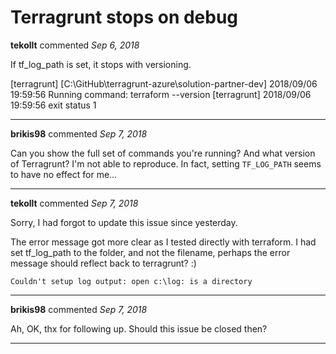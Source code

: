 # Terragrunt stops on debug

**tekollt** commented *Sep 6, 2018*

If tf_log_path is set, it stops with versioning.

[terragrunt] [C:\GitHub\terragrunt-azure\solution-partner-dev] 2018/09/06 19:59:56 Running command: terraform --version
[terragrunt] 2018/09/06 19:59:56 exit status 1
<br />
***


**brikis98** commented *Sep 7, 2018*

Can you show the full set of commands you're running? And what version of Terragrunt? I'm not able to reproduce. In fact, setting `TF_LOG_PATH` seems to have no effect for me...
***

**tekollt** commented *Sep 7, 2018*

Sorry, I had forgot to update this issue since yesterday.

The error message got more clear as I tested directly with terraform. 
I had set tf_log_path to the folder, and not the filename, perhaps the error message should reflect back to terragrunt? :)

```
Couldn't setup log output: open c:\log: is a directory
```
 
***

**brikis98** commented *Sep 7, 2018*

Ah, OK, thx for following up. Should this issue be closed then?
***

